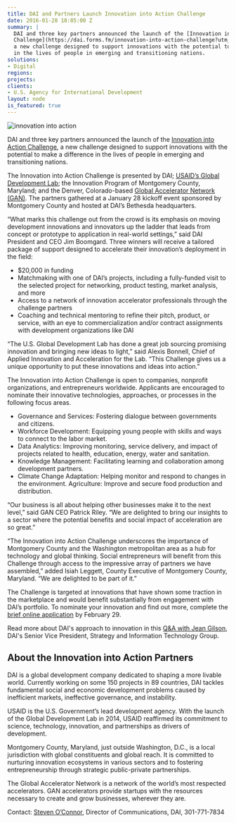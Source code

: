```yaml
---
title: DAI and Partners Launch Innovation into Action Challenge
date: 2016-01-28 18:05:00 Z
summary: |
  DAI and three key partners announced the launch of the [Innovation into Action
  Challenge](https://dai.forms.fm/innovation-into-action-challenge?utm_source=dai),
  a new challenge designed to support innovations with the potential to make a difference
  in the lives of people in emerging and transitioning nations.
solutions:
- Digital
regions: 
projects: 
clients:
- U.S. Agency for International Development
layout: node
is_featured: true
---
```


![innovation into action](https://assetify-dai.com/news/logo_news.jpg)

DAI and three key partners announced the launch of the [Innovation into Action Challenge](https://dai.forms.fm/innovation-into-action-challenge?utm_source=dai), a new challenge designed to support innovations with the potential to make a difference in the lives of people in emerging and transitioning nations.


<!--more-->

The Innovation into Action Challenge is presented by DAI; [USAID’s Global Development Lab](https://www.usaid.gov/GlobalDevLab); the Innovation Program of Montgomery County, Maryland; and the Denver, Colorado-based [Global Accelerator Network (GAN)](http://gan.co/). The partners gathered at a January 28 kickoff event sponsored by Montgomery County and hosted at DAI’s Bethesda headquarters.

“What marks this challenge out from the crowd is its emphasis on moving development innovations and innovators up the ladder that leads from concept or prototype to application in real-world settings,” said DAI President and CEO Jim Boomgard.
Three winners will receive a tailored package of support designed to accelerate their innovation’s deployment in the field:

* $20,000 in funding
* Matchmaking with one of DAI’s projects, including a fully-funded visit to the selected project for networking, product testing, market analysis, and more
* Access to a network of innovation accelerator professionals through the challenge partners
* Coaching and technical mentoring to refine their pitch, product, or service, with an eye to commercialization and/or contract assignments with development organizations like DAI

“The U.S. Global Development Lab has done a great job sourcing promising innovation and bringing new ideas to light,” said Alexis Bonnell, Chief of Applied Innovation and Acceleration for the Lab. “This Challenge gives us a unique opportunity to put these innovations and ideas into action.”

The Innovation into Action Challenge is open to companies, nonprofit organizations, and entrepreneurs worldwide. Applicants are encouraged to nominate their innovative technologies, approaches, or processes in the following focus areas.

* Governance and Services: Fostering dialogue between governments and citizens.
* Workforce Development: Equipping young people with skills and ways to connect to the labor market.
* Data Analytics: Improving monitoring, service delivery, and impact of projects related to health, education, energy, water and sanitation.
* Knowledge Management: Facilitating learning and collaboration among development partners.
* Climate Change Adaptation: Helping monitor and respond to changes in the environment.
Agriculture: Improve and secure food production and distribution.

“Our business is all about helping other businesses make it to the next level,” said GAN CEO Patrick Riley. “We are delighted to bring our insights to a sector where the potential benefits and social impact of acceleration are so great.”

“The Innovation into Action Challenge underscores the importance of Montgomery County and the Washington metropolitan area as a hub for technology and global thinking. Social entrepreneurs will benefit from this Challenge through access to the impressive array of partners we have assembled,” added Isiah Leggett, County Executive of Montgomery County, Maryland. “We are delighted to be part of it.”

The Challenge is targeted at innovations that have shown some traction in the marketplace and would benefit substantially from engagement with DAI’s portfolio. To nominate your innovation and find out more, complete the [brief online application](https://dai.forms.fm/innovation-into-action-challenge?utm_source=dai) by February 29.

<aside>Read more about DAI's approach to innovation in this <a href="http://dai-global-developments.com/articles/innovation-into-action-challenge/">Q&A with Jean Gilson</a>, DAI's Senior Vice President, Strategy and Information Technology Group.</aside>

## About the Innovation into Action Partners

DAI is a global development company dedicated to shaping a more livable world. Currently working on some 150 projects in 89 countries, DAI tackles fundamental social and economic development problems caused by inefficient markets, ineffective governance, and instability.

USAID is the U.S. Government’s lead development agency. With the launch of the Global Development Lab in 2014, USAID reaffirmed its commitment to science, technology, innovation, and partnerships as drivers of development.

Montgomery County, Maryland, just outside Washington, D.C., is a local jurisdiction with global constituents and global reach. It is committed to nurturing innovation ecosystems in various sectors and to fostering entrepreneurship through strategic public-private partnerships.

The Global Accelerator Network is a network of the world’s most respected accelerators. GAN accelerators provide startups with the resources necessary to create and grow businesses, wherever they are.

Contact: [Steven O’Connor](mailto:steven_o'connor@dai.com), Director of Communications, DAI, 301-771-7834

